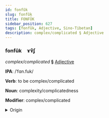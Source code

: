 ```yaml
---
id: fonfûk
slug: fonfûk
title: FONFÛK
sidebar_position: 627
tags: [fonfûk, Adjective, Sino-Tibetan]
description: complex/complicated § Adjective
---
```


### fonfûk&emsp;<span kind="abugida">ɤ̃ɤ̑ʄ</span>

*complex/complicated* **§** [Adjective](../../tags/Adjective)

**IPA**: /ˈfɑn.fuk/

**Verb**: to be complex/complicated

**Noun**: complexity/complicatedness

**Modifier**: complex/complicated

<details>
    <summary>Origin</summary>
    Cantonese 繁複 faan4 fuk1 <br/>
    <em>Sino-Tibetan Language Family</em>
</details>